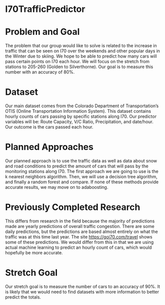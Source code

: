 # I70TrafficPredictor
# Problem and Goal
The problem that our group would like to solve is related to the increase in traffic that can be seen on I70 over the weekends and other popular days in the Winter due to skiing. We hope to be able to predict how many cars will pass certain points on I70 each hour. We will focus on the stretch from stations to 205-260 (Golden to Silverthorne). Our goal is to measure this number with an accuracy of 80%.

# Dataset
Our main dataset comes from the Colorado Department of Transportation’s OTIS (Online Transportation Information System). This dataset contains hourly counts of cars passing by specific stations along I70. Our predictor variables will be: Route Capacity, V/C Ratio, Precipitation, and date/hour. Our outcome is the cars passed each hour.

# Planned Approaches
Our planned approach is to use the traffic data as well as data about snow and road conditions to predict the amount of cars that will pass by the monitoring stations along I70. 
The first approach we are going to use is the k nearest neighbors algorithm. Then, we will use a decision tree algorithm, and finally a random forest and compare. If none of these methods provide accurate results, we may move on to adaboosting.

# Previously Completed Research
This differs from research in the field because the majority of predictions made are yearly predictions of overall traffic congestion. There are some daily predictions, but the predictions are based almost entirely on what the traffic was at this time last year. The site https://goi70.com/travel shows some of these predictions. We would differ from this in that we are using actual machine learning to predict an hourly count of cars, which would hopefully be more accurate.

# Stretch Goal
Our stretch goal is to measure the number of cars to an accuracy of 90%. It is likely that we would need to find datasets with more information to better predict the totals.
